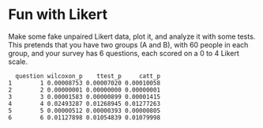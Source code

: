 Fun with Likert
========

Make some fake unpaired Likert data, plot it, and analyze it with some
tests. This pretends that you have two groups (A and B), with 60
people in each group, and your survey has 6 questions, each scored on
a 0 to 4 Likert scale.

      question wilcoxon_p    ttest_p     catt_p
    1        1 0.00008753 0.00007020 0.00010058
    2        2 0.00000001 0.00000000 0.00000001
    3        3 0.00001583 0.00000899 0.00001415
    4        4 0.02493287 0.01268945 0.01277263
    5        5 0.00000512 0.00000393 0.00000805
    6        6 0.01127898 0.01054839 0.01079998
